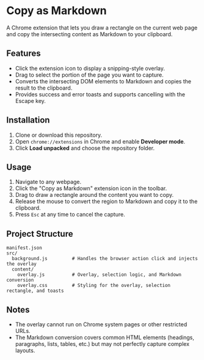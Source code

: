 # Copy as Markdown

A Chrome extension that lets you draw a rectangle on the current web page and copy the intersecting content as Markdown to your clipboard.

## Features

- Click the extension icon to display a snipping-style overlay.
- Drag to select the portion of the page you want to capture.
- Converts the intersecting DOM elements to Markdown and copies the result to the clipboard.
- Provides success and error toasts and supports cancelling with the Escape key.

## Installation

1. Clone or download this repository.
2. Open `chrome://extensions` in Chrome and enable **Developer mode**.
3. Click **Load unpacked** and choose the repository folder.

## Usage

1. Navigate to any webpage.
2. Click the "Copy as Markdown" extension icon in the toolbar.
3. Drag to draw a rectangle around the content you want to copy.
4. Release the mouse to convert the region to Markdown and copy it to the clipboard.
5. Press `Esc` at any time to cancel the capture.

## Project Structure

```
manifest.json
src/
  background.js         # Handles the browser action click and injects the overlay
  content/
    overlay.js          # Overlay, selection logic, and Markdown conversion
    overlay.css         # Styling for the overlay, selection rectangle, and toasts
```

## Notes

- The overlay cannot run on Chrome system pages or other restricted URLs.
- The Markdown conversion covers common HTML elements (headings, paragraphs, lists, tables, etc.) but may not perfectly capture complex layouts.

